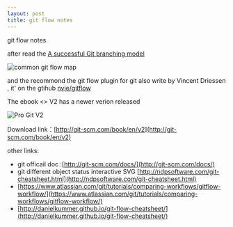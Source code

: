 ```yaml
---
layout: post
title: git flow notes
---
```


git flow notes

after read the [A successful Git branching model](http://nvie.com/posts/a-successful-git-branching-model/)

![common git flow map](http://nvie.com/img/git-model@2x.png)

and the recommond the  git flow plugin for git also write by Vincent Driessen  , it' on the gtihub [nvie/gitflow](https://github.com/nvie/gitflow)

The ebook <<Pro Git>> V2  has a newer verion released 

![Pro Git V2](http://git-scm.com/images/progit2.png)

Download link：[http://git-scm.com/book/en/v2](http://git-scm.com/book/en/v2)

other links:

- git officail doc :[http://git-scm.com/docs/](http://git-scm.com/docs/)
- git different object status interactive SVG [http://ndpsoftware.com/git-cheatsheet.html](http://ndpsoftware.com/git-cheatsheet.html)
- [https://www.atlassian.com/git/tutorials/comparing-workflows/gitflow-workflow/](https://www.atlassian.com/git/tutorials/comparing-workflows/gitflow-workflow/)
- [http://danielkummer.github.io/git-flow-cheatsheet/](http://danielkummer.github.io/git-flow-cheatsheet/)

